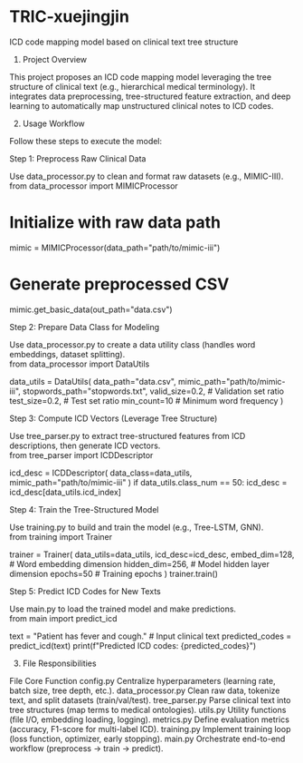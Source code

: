 # TRIC-xuejingjin
ICD code mapping model based on clinical text tree structure

1. Project Overview

This project proposes an ICD code mapping model leveraging the tree structure of clinical text (e.g., hierarchical medical terminology). It integrates data preprocessing, tree-structured feature extraction, and deep learning to automatically map unstructured clinical notes to ICD codes.  

2. Usage Workflow

Follow these steps to execute the model:  

Step 1: Preprocess Raw Clinical Data

Use data_processor.py to clean and format raw datasets (e.g., MIMIC-III).  
from data_processor import MIMICProcessor

# Initialize with raw data path
mimic = MIMICProcessor(data_path="path/to/mimic-iii")
# Generate preprocessed CSV
mimic.get_basic_data(out_path="data.csv")
  

Step 2: Prepare Data Class for Modeling

Use data_processor.py to create a data utility class (handles word embeddings, dataset splitting).  
from data_processor import DataUtils

data_utils = DataUtils(
    data_path="data.csv",
    mimic_path="path/to/mimic-iii",
    stopwords_path="stopwords.txt",
    valid_size=0.2,   # Validation set ratio
    test_size=0.2,    # Test set ratio
    min_count=10      # Minimum word frequency
)
  

Step 3: Compute ICD Vectors (Leverage Tree Structure)

Use tree_parser.py to extract tree-structured features from ICD descriptions, then generate ICD vectors.  
from tree_parser import ICDDescriptor

icd_desc = ICDDescriptor(
    data_class=data_utils,
    mimic_path="path/to/mimic-iii"
)
if data_utils.class_num == 50:
    icd_desc = icd_desc[data_utils.icd_index]
  

Step 4: Train the Tree-Structured Model

Use training.py to build and train the model (e.g., Tree-LSTM, GNN).  
from training import Trainer

trainer = Trainer(
    data_utils=data_utils,
    icd_desc=icd_desc,
    embed_dim=128,   # Word embedding dimension
    hidden_dim=256,  # Model hidden layer dimension
    epochs=50        # Training epochs
)
trainer.train()
  

Step 5: Predict ICD Codes for New Texts

Use main.py to load the trained model and make predictions.  
from main import predict_icd

text = "Patient has fever and cough."  # Input clinical text
predicted_codes = predict_icd(text)
print(f"Predicted ICD codes: {predicted_codes}")
  

3. File Responsibilities

File Core Function
config.py Centralize hyperparameters (learning rate, batch size, tree depth, etc.).
data_processor.py Clean raw data, tokenize text, and split datasets (train/val/test).
tree_parser.py Parse clinical text into tree structures (map terms to medical ontologies).
utils.py Utility functions (file I/O, embedding loading, logging).
metrics.py Define evaluation metrics (accuracy, F1-score for multi-label ICD).
training.py Implement training loop (loss function, optimizer, early stopping).
main.py Orchestrate end-to-end workflow (preprocess → train → predict).
  
